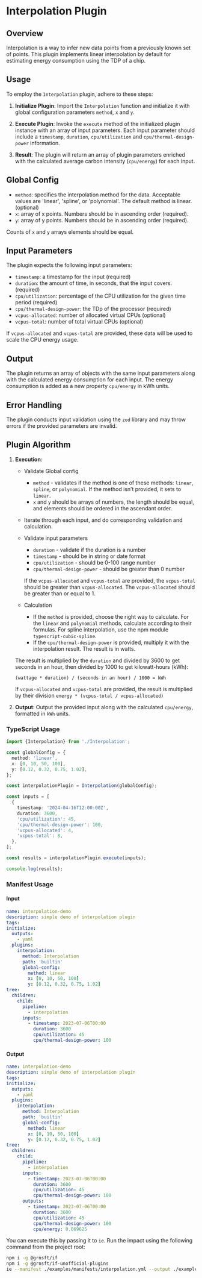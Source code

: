 # Interpolation Plugin

## Overview

Interpolation is a way to infer new data points from a previously known set of points.
This plugin implements linear interpolation by default for estimating energy consumption using the TDP of a chip.

## Usage

To employ the `Interpolation` plugin, adhere to these steps:

1. **Initialize Plugin**: Import the `Interpolation` function and initialize it with global configuration parameters `method`, `x` and `y`.

2. **Execute Plugin**: Invoke the `execute` method of the initialized plugin instance with an array of input parameters. Each input parameter should include a `timestamp`, `duration`, `cpu/utilization` and `cpu/thermal-design-power` information.

3. **Result**: The plugin will return an array of plugin parameters enriched with the calculated average carbon intensity (`cpu/energy`) for each input.

## Global Config

- `method`: specifies the interpolation method for the data. Acceptable values are 'linear', 'spline', or 'polynomial'. The default method is linear. (optional)
- `x`: array of x points. Numbers should be in ascending order (required).
- `y`: array of y points. Numbers should be in ascending order (required).

Counts of `x` and `y` arrays elements should be equal.

## Input Parameters

The plugin expects the following input parameters:

- `timestamp`: a timestamp for the input (required)
- `duration`: the amount of time, in seconds, that the input covers. (required)
- `cpu/utilization`: percentage of the CPU utilization for the given time period (required)
- `cpu/thermal-design-power`: the TDp of the processor (required)
- `vcpus-allocated`: number of allocated virtual CPUs (optional)
- `vcpus-total`: number of total virtual CPUs (optional)

If `vcpus-allocated` and `vcpus-total` are provided, these data will be used to scale the CPU energy usage.

## Output

The plugin returns an array of objects with the same input parameters along with the calculated energy consumption for each input. The energy consumption is added as a new property `cpu/energy` in kWh units.

## Error Handling

The plugin conducts input validation using the `zod` library and may throw errors if the provided parameters are invalid.

## Plugin Algorithm

1. **Execution**:

   - Validate Global config

     - `method` - validates if the method is one of these methods: `linear`, `spline`, or `polynomial`. If the method isn’t provided, it sets to `linear`.
     - `x` and `y` should be arrays of numbers, the length should be equal, and elements should be ordered in the ascendant order.

   - Iterate through each input, and do corresponding validation and calculation.

   - Validate input parameters

     - `duration` - validate if the duration is a number
     - `timestamp` - should be in string or date format
     - `cpu/utilization` - should be 0-100 range number
     - `cpu/thermal-design-power` - should be greater than 0 number

     If the `vcpus-allocated` and `vcpus-total` are provided, the `vcpus-total` should be greater than `vcpus-allocated`. The `vcpus-allocated` should be greater than or equal to 1.

   - Calculation

     - If the `method` is provided, choose the right way to calculate. For the `linear` and `polynomial` methods, calculate according to their formulas. For spline interpolation, use the npm module `typescript-cubic-spline`.
     - If the `cpu/thermal-design-power` is provided, multiply it with the interpolation result. The result is in watts.

   The result is multiplied by the `duration` and divided by 3600 to get seconds in an hour, then divided by 1000 to get kilowatt-hours (kWh):

   `(wattage * duration) / (seconds in an hour) / 1000 = kWh`

   If `vcpus-allocated` and `vcpus-total` are provided, the result is multiplied by their division
   `energy * (vcpus-total / vcpus-allocated)`

2. **Output**: Output the provided input along with the calculated `cpu/energy`, formatted in `kWh` units.

### TypeScript Usage

```ts
import {Interpolation} from './Interpolation';

const globalConfig = {
  method: 'linear',
  x: [0, 10, 50, 100],
  y: [0.12, 0.32, 0.75, 1.02],
};

const interpolationPlugin = Interpolation(globalConfig);

const inputs = [
  {
    timestamp: '2024-04-16T12:00:00Z',
    duration: 3600,
    'cpu/utilization': 45,
    'cpu/thermal-design-power': 100,
    'vcpus-allocated': 4,
    'vcpus-total': 8,
  },
];

const results = interpolationPlugin.execute(inputs);

console.log(results);
```

### Manifest Usage

#### Input

```yaml
name: interpolation-demo
description: simple demo of interpolation plugin
tags:
initialize:
  outputs:
    - yaml
  plugins:
    interpolation:
      method: Interpolation
      path: 'builtin'
      global-config:
        method: linear
        x: [0, 10, 50, 100]
        y: [0.12, 0.32, 0.75, 1.02]
tree:
  children:
    child:
      pipeline:
        - interpolation
      inputs:
        - timestamp: 2023-07-06T00:00
          duration: 3600
          cpu/utilization: 45
          cpu/thermal-design-power: 100
```

#### Output

```yaml
name: interpolation-demo
description: simple demo of interpolation plugin
tags:
initialize:
  outputs:
    - yaml
  plugins:
    interpolation:
      method: Interpolation
      path: 'builtin'
      global-config:
        method: linear
        x: [0, 10, 50, 100]
        y: [0.12, 0.32, 0.75, 1.02]
tree:
  children:
    child:
      pipeline:
        - interpolation
      inputs:
        - timestamp: 2023-07-06T00:00
          duration: 3600
          cpu/utilization: 45
          cpu/thermal-design-power: 100
      outputs:
        - timestamp: 2023-07-06T00:00
          duration: 3600
          cpu/utilization: 45
          cpu/thermal-design-power: 100
          cpu/energy: 0.069625
```

You can execute this by passing it to `ie`. Run the impact using the following command from the project root:

```sh
npm i -g @grnsft/if
npm i -g @grnsft/if-unofficial-plugins
ie --manifest ./examples/manifests/interpolation.yml --output ./examples/outputs/interpolation.yml
```
